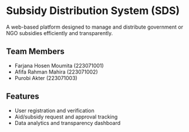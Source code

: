 # Subsidy Distribution System (SDS)

A web-based platform designed to manage and distribute government or NGO subsidies efficiently and transparently.

## Team Members
- Farjana Hosen Moumita (223071001)
- Afifa Rahman Mahira (223071002)
- Purobi Akter (223071003)

## Features
- User registration and verification
- Aid/subsidy request and approval tracking
- Data analytics and transparency dashboard
